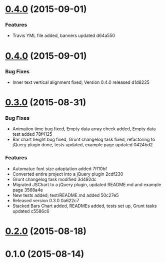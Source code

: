 <a name="0.4.0"></a>
# [0.4.0](//compare/0.4.0...v0.4.0) (2015-09-01)


### Features

* Travis YML file added, banners updated d64a550



<a name="0.4.0"></a>
# [0.4.0](//compare/0.3.0...0.4.0) (2015-09-01)


### Bug Fixes

* Inner text vertical alignment fixed; Version 0.4.0 released d1d8225



<a name="0.3.0"></a>
# [0.3.0](//compare/0.2.0...0.3.0) (2015-08-31)


### Bug Fixes

* Animation time bug fixed, Empty data array check added, Empty data test added 78f4125
* Bar chart height bug fixed, Grunt changelog task fixed, refactoring to jQuery plugin done, tests updated, example page updated 0424bd2

### Features

* Automatuc font size adaptation added 7ff10bf
* Converted entire project into a jQuery plugin 2cdf230
* Grunt changelog task modified 3d492dc
* Migrated JSChart to a jQuery plugin, updated README.md and example page 3568a4e
* New tests added; test/README.md added 50c27e5
* Released version 0.3.0 0a622c7
* Stacked Bars Chart added, READMEs added, tests set up, Grunt tasks updated c5586c6



<a name="0.2.0"></a>
# [0.2.0](//compare/0.1.0...0.2.0) (2015-08-18)




<a name="0.1.0"></a>
# 0.1.0 (2015-08-14)




